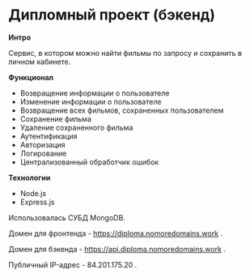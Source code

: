 # Дипломный проект (бэкенд)

**Интро**

Сервис, в котором можно найти фильмы по запросу и сохранить в личном кабинете.


**Функционал**
* Возвращение информации о пользователе
* Изменение информации о пользователе
* Возвращение всех фильмов, сохраненных пользователем 
* Сохранение фильма
* Удаление сохраненного фильма
* Аутентификация
* Авторизация
* Логирование
* Централизованный обработчик ошибок


**Технологии**
* Node.js
* Express.js

Использовалась СУБД MongoDB.

Домен для фронтенда - https://diploma.nomoredomains.work .

Домен для бэкенда - https://api.diploma.nomoredomains.work .

Публичный IP-адрес - 84.201.175.20 .
